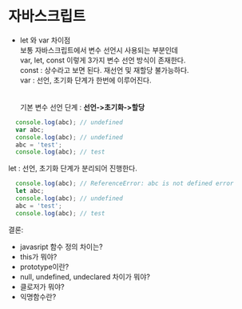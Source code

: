 
# 자바스크립트

- let 와 var 차이점  
보통 자바스크립트에서 변수 선언시 사용되는 부분인데   
var, let, const 이렇게 3가지 변수 선언 방식이 존재한다.  
const : 상수라고 보면 된다. 재선언 및 재할당 불가능하다.  
var : 선언, 초기화 단계가 한번에 이루어진다.  
<br><br>
기본 변수 선언 단계 : **선언->초기화->할당**

``` javascript
  console.log(abc); // undefined  
  var abc; 
  console.log(abc); // undefined
  abc = 'test';
  console.log(abc); // test
```

let : 선언, 초기화 단계가 분리되어 진행한다.

``` javascript
  console.log(abc); // ReferenceError: abc is not defined error
  let abc; 
  console.log(abc); // undefined
  abc = 'test';
  console.log(abc); // test
```
 결론: 
 
- javasript 함수 정의 차이는?
- this가 뭐야?
- prototype이란?
- null, undefined, undeclared 차이가 뭐야?
- 클로저가 뭐야?
- 익명함수란?
